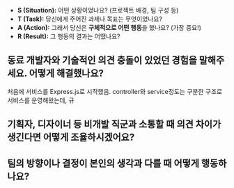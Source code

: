 - **S (Situation):** 어떤 상황이었나요? (프로젝트 배경, 팀 구성 등)
- **T (Task):** 당신에게 주어진 과제나 목표는 무엇이었나요?
- **A (Action):** 그래서 당신은 **구체적으로 어떤 행동**을 했나요? (가장 중요!)
- **R (Result):** 그 행동의 결과는 어땠나요?

## 동료 개발자와 기술적인 의견 충돌이 있었던 경험을 말해주세요. 어떻게 해결했나요?

처음에 서비스를 Express.js로 시작했음.
controller와 service정도는 구분한 구조로 서비스를 운영해왔는데, 규

## 기획자, 디자이너 등 비개발 직군과 소통할 때 의견 차이가 생긴다면 어떻게 조율하시겠어요?


## 팀의 방향이나 결정이 본인의 생각과 다를 때 어떻게 행동하나요?

